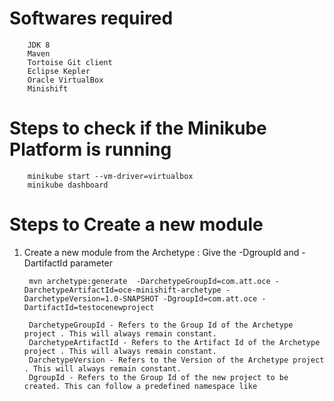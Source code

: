 # Softwares required

		JDK 8
		Maven
		Tortoise Git client
		Eclipse Kepler
		Oracle VirtualBox
		Minishift

# Steps to check if the Minikube Platform is running
		
		minikube start --vm-driver=virtualbox
	    minikube dashboard
	   
# Steps to Create a new module
1. Create a new module from the Archetype : Give the -DgroupId and -DartifactId parameter 
	
		mvn archetype:generate  -DarchetypeGroupId=com.att.oce -DarchetypeArtifactId=oce-minishift-archetype -DarchetypeVersion=1.0-SNAPSHOT -DgroupId=com.att.oce -DartifactId=testocenewproject
		
		DarchetypeGroupId - Refers to the Group Id of the Archetype project . This will always remain constant.
		DarchetypeArtifactId - Refers to the Artifact Id of the Archetype project . This will always remain constant.
		DarchetypeVersion - Refers to the Version of the Archetype project . This will always remain constant.
		DgroupId - Refers to the Group Id of the new project to be created. This can follow a predefined namespace like	   